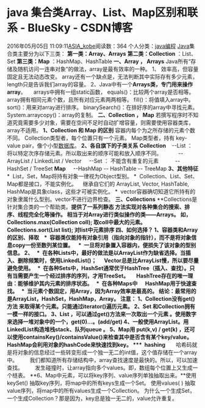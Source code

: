 # java 集合类Array、List、Map区别和联系 - BlueSky - CSDN博客
2016年05月05日 11:09:11[ASIA_kobe](https://me.csdn.net/ASIA_kobe)阅读数：364
个人分类：[java编程](https://blog.csdn.net/ASIA_kobe/article/category/2863525)
[Java](http://lib.csdn.net/base/17)集合类主要分为以下三类：
**第一类：Array、Arrays**
**第二类：Collection** ：List、Set
**第三类：Map** ：HashMap、HashTable
**一、Array ， Arrays**
Java所有“存储及随机访问一连串对象”的做法，array是最有效率的一种。
1、
效率高，但容量固定且无法动态改变。
array还有一个缺点是，无法判断其中实际存有多少元素，length只是告诉我们array的容量。
2、Java中有一个**Arrays类，专门用来操作array**。
    arrays中拥有一组static函数，
equals()：比较两个array是否相等。array拥有相同元素个数，且所有对应元素两两相等。
fill()：将值填入array中。
sort()：用来对array进行排序。
binarySearch()：在排好序的array中寻找元素。
System.arraycopy()：array的复制。
**二、Collection ， Map**
若撰写程序时不知道究竟需要多少对象，需要在空间不足时自动扩增容量，则需要使用容器类库，array不适用。
**1、Collection 和 Map 的区别**
容器内每个为之所存储的元素个数不同。
Collection类型者，每个位置只有一个元素。
Map类型者，持有 key-value pair，像个小型[数据库](http://lib.csdn.net/base/14)。
**2、各自旗下的子类关系**
**Collection**    --List ： 将以特定次序存储元素。所以取出来的顺序可能和放入顺序不同。
          --ArrayList / LinkedList / Vector
    --Set ： 不能含有重复的元素
          --HashSet / TreeSet
**Map**
    --HashMap
-- HashTable
-- TreeMap
**3、其他特征**
*  List，Set，Map将持有对象一律视为Object型别。
*  Collection、List、Set、Map都是接口，不能实例化。
   继承自它们的 ArrayList, Vector, HashTable, HashMap是具象class，这些才可被实例化。
*  vector容器确切知道它所持有的对象隶属什么型别。vector不进行边界检查。
**三、Collections**
**Collections是针对集合类的一个帮助类。**提供了一系列静态 方法实现对各种集合的搜索、排序、线程完全化等操作。
相当于对Array进行类似操作的类——Arrays。
如，Collections.max(Collection coll); 取coll中最大的元素。
    Collections.sort(List list); 对list中元素排序
**四、如何选择？**
**1、容器类和Array的区别、择取**
   *  容器类仅能持有对象引用（指向对象的指针），而不是将对象信息copy一份至数列某位置。
   *  一旦将对象置入容器内，便损失了该对象的型别信息。
**2、**
  *  在各种Lists中，最好的做法是以ArrayList作为缺省选择。当插入、删除频繁时，使用LinkedList()；
     Vector总是比ArrayList慢，所以要尽量避免使用。
  *  在各种Sets中，HashSet通常优于HashTree（插入、查找）。只有当需要产生一个经过排序的序列，才用TreeSet。
     HashTree存在的唯一理由：能够维护其内元素的排序状态。
  *  在各种Maps中
     HashMap用于快速查找。
  *  当元素个数固定，用Array，因为Array效率是最高的。
**结论：最常用的是ArrayList，HashSet，HashMap，Array。**
**注意：**
1、Collection没有get()方法 来取得某个元素。只能通过iterator()遍历元素。
2、Set 和Collection拥有一模一样的接口。
3、List ，可以通过get()方法来一次取出一个元素 。使用数字来选择一堆对象中的一个，get(0)...。(add/get)
4、一般使用ArrayList。用LinkedList构造堆栈stack、队列queue 。
5、Map用 put(k,v) / get(k) ，还可以使用containsKey()/containsValue()来检查其中是否含有某个key/value。
   HashMap会利用对象的hashCode来快速找到key。
***  hashing**       哈希码就是将对象的信息经过一些转变形成一个独一无二的int值，这个值存储在一个array中。
       我们都知道所有存储结构中，array查找速度是最快的。所以，可以加速查找。
       发生碰撞时，让array指向多个values。即，数组每个位置上又生成一个梿表。
**6、Map中元素，可以将key序列、value序列单独抽取出来。**使用keySet() 抽取key序列，将map中的所有keys生成一个Set。
使用values( ) 抽取value序列，将map中的所有values生成一个Collection。
为什么一个生成Set，一个生成Collection？那是因为，key总是独一无二的，value允许重复。
